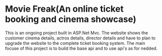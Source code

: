 # Movie Freak(An online ticket booking and cinema showcase)
This is an ongoing project built in ASP.Net Mvc. The website shows the customer cinema details, actros details, director details and have to plan to upgrade the website to the complete ticket booking system. The main focuse of this project is to build the base api and to use api's as for nedded.
